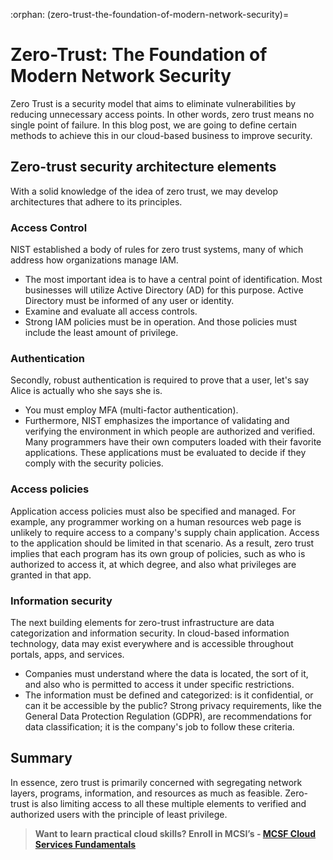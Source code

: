 :orphan:
(zero-trust-the-foundation-of-modern-network-security)=
# Zero-Trust: The Foundation of Modern Network Security
 

Zero Trust is a security model that aims to eliminate vulnerabilities by reducing unnecessary access points. In other words, zero trust means no single point of failure. In this blog post, we are going to define certain methods to achieve this in our cloud-based business to improve security.

## Zero-trust security architecture elements

With a solid knowledge of the idea of zero trust, we may develop architectures that adhere to its principles.

### Access Control

NIST established a body of rules for zero trust systems, many of which address how organizations manage IAM.

- The most important idea is to have a central point of identification. Most businesses will utilize Active Directory (AD) for this purpose. Active Directory must be informed of any user or identity.
- Examine and evaluate all access controls.
- Strong IAM policies must be in operation. And those policies must include the least amount of privilege.

### Authentication

Secondly, robust authentication is required to prove that a user, let's say Alice is actually who she says she is.

- You must employ MFA (multi-factor authentication).
- Furthermore, NIST emphasizes the importance of validating and verifying the environment in which people are authorized and verified. Many programmers have their own computers loaded with their favorite applications. These applications must be evaluated to decide if they comply with the security policies.

### Access policies

Application access policies must also be specified and managed. For example, any programmer working on a human resources web page is unlikely to require access to a company's supply chain application. Access to the application should be limited in that scenario. As a result, zero trust implies that each program has its own group of policies, such as who is authorized to access it, at which degree, and also what privileges are granted in that app.

### Information security

The next building elements for zero-trust infrastructure are data categorization and information security. In cloud-based information technology, data may exist everywhere and is accessible throughout portals, apps, and services.

- Companies must understand where the data is located, the sort of it, and also who is permitted to access it under specific restrictions.
- The information must be defined and categorized: is it confidential, or can it be accessible by the public? Strong privacy requirements, like the General Data Protection Regulation (GDPR), are recommendations for data classification; it is the company's job to follow these criteria.

## Summary

In essence, zero trust is primarily concerned with segregating network layers, programs, information, and resources as much as feasible. Zero-trust is also limiting access to all these multiple elements to verified and authorized users with the principle of least privilege.

> **Want to learn practical cloud skills? Enroll in MCSI’s - [MCSF Cloud Services Fundamentals ](https://www.mosse-institute.com/certifications/mcsf-cloud-services-fundamentals.html)**